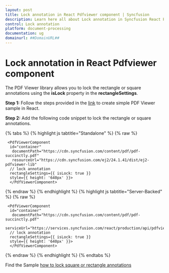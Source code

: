 ```yaml
---
layout: post
title: Lock annotation in React Pdfviewer component | Syncfusion
description: Learn here all about Lock annotation in Syncfusion React Pdfviewer component of Syncfusion Essential JS 2 and more.
control: Lock annotation
platform: document-processing
documentation: ug
domainurl: ##DomainURL##
---
```


# Lock annotation in React Pdfviewer component

The PDF Viewer library allows you to lock the rectangle or square annotations using the **isLock** property in the **rectangleSettings**.

**Step 1:** Follow the steps provided in the [link](https://help.syncfusion.com/document-processing/pdf/pdf-viewer/react/getting-started/) to create simple PDF Viewer sample in React.

**Step 2:** Add the following code snippet to lock the rectangle or square annotations.

{% tabs %}
{% highlight js tabtitle="Standalone" %}
{% raw %}

     <PdfViewerComponent
      id="container"
       documentPath="https://cdn.syncfusion.com/content/pdf/pdf-succinctly.pdf"
       resourceUrl="https://cdn.syncfusion.com/ej2/24.1.41/dist/ej2-pdfviewer-lib"
      // lock annotation
      rectangleSettings={{ isLock: true }}
      style={{ height: '640px' }}>
      </PdfViewerComponent>

{% endraw %}
{% endhighlight %}
{% highlight js tabtitle="Server-Backed" %}
{% raw %}

     <PdfViewerComponent
      id="container"
       documentPath="https://cdn.syncfusion.com/content/pdf/pdf-succinctly.pdf"
       serviceUrl="https://services.syncfusion.com/react/production/api/pdfviewer"
      // lock annotation
      rectangleSettings={{ isLock: true }}
      style={{ height: '640px' }}>
      </PdfViewerComponent>

{% endraw %}
{% endhighlight %}
{% endtabs %}

Find the Sample [how to lock square or rectangle annotations](https://stackblitz.com/edit/react-yxp8kz?file=src%2Findex.js)